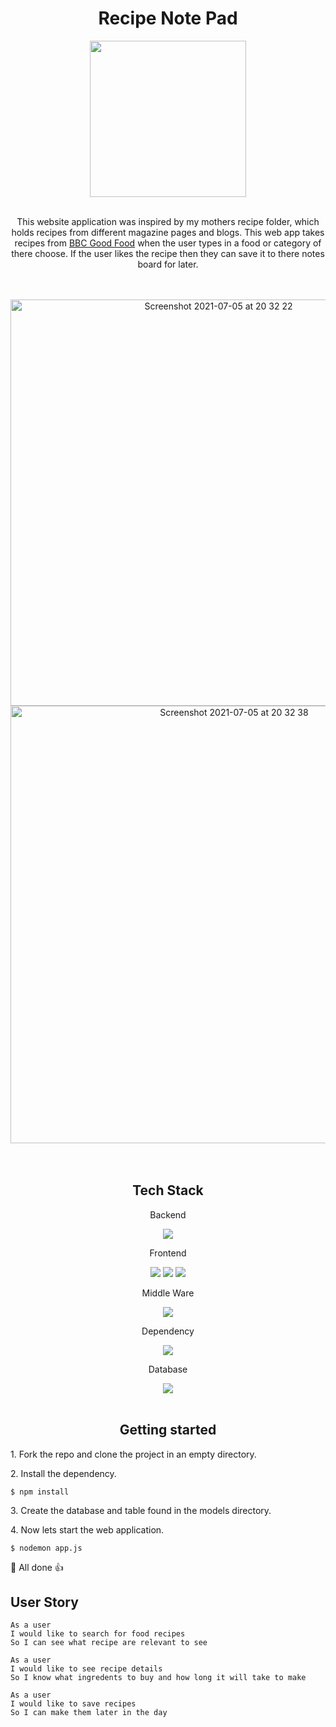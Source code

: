<h1 align="center">Recipe Note Pad</h1>   

<div align="center"><img width="250" src="https://user-images.githubusercontent.com/71974361/124639481-1f78ec80-de84-11eb-8be6-aea7d2f2eb21.gif"></div>
</br>
<p align="center">This website application was inspired by my mothers recipe folder, which holds recipes from different magazine pages and blogs. This web app takes recipes from <a href="https://www.bbcgoodfood.com/">BBC Good Food</a> when the user types in a food or category of there choose. If the user likes the recipe then they can save it to there notes board for later.</p>   
</br> 
</br>
<div align="center"><img width="650" alt="Screenshot 2021-07-05 at 20 32 22" src="https://user-images.githubusercontent.com/71974361/124512447-4d045e00-ddd0-11eb-83bf-9eadefdca7b8.png"></div>  

<div align="center"><img width="700" alt="Screenshot 2021-07-05 at 20 32 38" src="https://user-images.githubusercontent.com/71974361/124512557-9359bd00-ddd0-11eb-85d9-97e904a7470b.png"></div>
</br>
</br>
<h2 align="center">Tech Stack</h2> 

<p align="center">Backend</p>  

<p align="center"><img src="https://img.shields.io/badge/-node-black?logo=node.js&logoColor=green"></p>

<p align="center">Frontend</p>

<div align="center"><img src="https://img.shields.io/badge/-HTML5-black?logo=HTML5&logoColor=orange"> <img src="https://img.shields.io/badge/-CSS3-black?logo=CSS3&logoColor=blue"> <img src="https://img.shields.io/badge/-ejs-black?logo=ejs&logoColor=red"></div>

<p align="center">Middle Ware</p> 

<div align="center"><img src="https://img.shields.io/badge/-express-black?logo=express&logoColor=white"></div> 

<p align="center">Dependency</p> 

<div align="center"><img src="https://img.shields.io/badge/-puppeteer-black?logo=puppeteer&logoColor=lightblue"></div> 

<p align="center">Database</p> 

<div align="center"><img src="https://img.shields.io/badge/-postgreSQL-black?logo=postgreSQL&logoColor=lightgrey"></div>
</br>
<h2 align="center">Getting started</h2>  

<p>1. Fork the repo and clone the project in an empty directory.</p>

<p>2. Install the dependency.</p> 

``` 
$ npm install
```

<p>3. Create the database and table found in the models directory.</p>

<p>4. Now lets start the web application.</p>   

``` 
$ nodemon app.js 
```   

<p>👏 All done 👍</p>

<h2>User Story</h2> 

``` 
As a user 
I would like to search for food recipes 
So I can see what recipe are relevant to see
``` 

``` 
As a user 
I would like to see recipe details 
So I know what ingredents to buy and how long it will take to make 
``` 

```
As a user 
I would like to save recipes 
So I can make them later in the day
``` 


